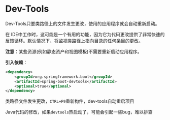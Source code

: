 # Dev-Tools

Dev-Tools只要类路径上的文件发⽣更改，使用的应用程序就会自动重新启动。

在 IDE中工作时，这可能是⼀个有用的功能，因为它为代码更改提供了非常快速的反馈循环。默认情况下，将监视类路径上指向目录的任何条目的更改。

**注意**：某些资源(例如静态资产和视图模板)不需要重新启动应用程序。

 **引入依赖**： 

```xml
<dependency>
	<groupId>org.springframework.boot</groupId>
	<artifactId>spring-boot-devtools</artifactId>
	<optional>true</optional>
</dependency>
```

类路径文件发⽣更改，`CTRL+F9`重新构件，dev-tools自动重启项目

Java代码的修改，如果`devtools`热启动了，可能会引起一些bug，难以排查